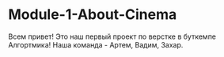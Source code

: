# Module-1-About-Cinema

Всем привет!
Это наш первый проект по верстке в буткемпе Алгортмика!
Наша команда - Артем, Вадим, Захар.
